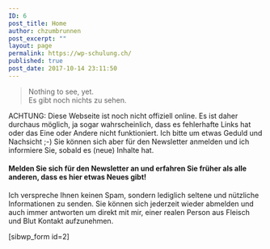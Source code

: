 ```yaml
---
ID: 6
post_title: Home
author: chzumbrunnen
post_excerpt: ""
layout: page
permalink: https://wp-schulung.ch/
published: true
post_date: 2017-10-14 23:11:50
---
```

<blockquote>
<p>Nothing to see, yet.<br>
Es gibt noch nichts zu sehen.</p>
</blockquote>

<!-- wp:paragraph -->
<p>ACHTUNG: Diese Webseite ist noch nicht offiziell online. Es ist daher durchaus möglich, ja sogar wahrscheinlich, dass es fehlerhafte Links hat oder das Eine oder Andere nicht funktioniert. Ich bitte um etwas Geduld und Nachsicht ;-) Sie können sich aber für den Newsletter anmelden und ich informiere Sie, sobald es (neue) Inhalte hat.</p>
<!-- /wp:paragraph -->

<!-- wp:heading {"level":4} -->
<h4>Melden Sie sich für den Newsletter an und erfahren Sie früher als alle anderen, dass es hier etwas Neues gibt!</h4>
<!-- /wp:heading -->

<!-- wp:paragraph -->
<p>Ich verspreche Ihnen keinen Spam, sondern lediglich seltene und nützliche Informationen zu senden. Sie können sich jederzeit wieder abmelden und auch immer antworten um direkt mit mir, einer realen Person aus Fleisch und Blut Kontakt aufzunehmen.</p>
<!-- /wp:paragraph -->

<!-- wp:shortcode -->
[sibwp_form id=2]
<!-- /wp:shortcode -->